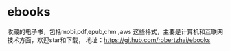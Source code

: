 # ebooks
收藏的电子书，包括mobi,pdf,epub,chm ,aws 这些格式，主要是计算机和互联网技术方面，欢迎star和下载， 地址：https://github.com/robertzhai/ebooks

